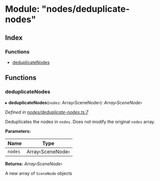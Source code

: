 
# Module: "nodes/deduplicate-nodes"

## Index

### Functions

* [deduplicateNodes](_nodes_deduplicate_nodes_.md#deduplicatenodes)

## Functions

###  deduplicateNodes

▸ **deduplicateNodes**(`nodes`: Array‹SceneNode›): *Array‹SceneNode›*

*Defined in [nodes/deduplicate-nodes.ts:7](https://github.com/yuanqing/create-figma-plugin/blob/c1a9a79/packages/utilities/src/nodes/deduplicate-nodes.ts#L7)*

Deduplicates the nodes in `nodes`. Does not modify the original
`nodes` array.

**Parameters:**

Name | Type |
------ | ------ |
`nodes` | Array‹SceneNode› |

**Returns:** *Array‹SceneNode›*

A new array of `SceneNode` objects
